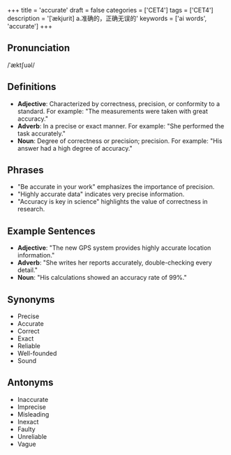 +++
title = 'accurate'
draft = false
categories = ['CET4']
tags = ['CET4']
description = '[ˈækjurit] a.准确的，正确无误的'
keywords = ['ai words', 'accurate']
+++

## Pronunciation
/ˈæktʃuəl/

## Definitions
- **Adjective**: Characterized by correctness, precision, or conformity to a standard. For example: "The measurements were taken with great accuracy."
- **Adverb**: In a precise or exact manner. For example: "She performed the task accurately."
- **Noun**: Degree of correctness or precision; precision. For example: "His answer had a high degree of accuracy."

## Phrases
- "Be accurate in your work" emphasizes the importance of precision.
- "Highly accurate data" indicates very precise information.
- "Accuracy is key in science" highlights the value of correctness in research.

## Example Sentences
- **Adjective**: "The new GPS system provides highly accurate location information."
- **Adverb**: "She writes her reports accurately, double-checking every detail."
- **Noun**: "His calculations showed an accuracy rate of 99%."

## Synonyms
- Precise
- Accurate
- Correct
- Exact
- Reliable
- Well-founded
- Sound

## Antonyms
- Inaccurate
- Imprecise
- Misleading
- Inexact
- Faulty
- Unreliable
- Vague
